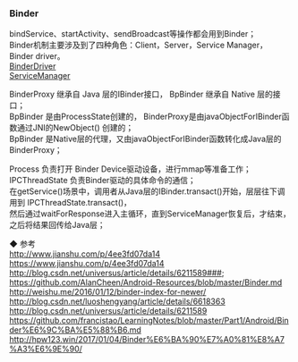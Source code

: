 ### Binder  
bindService、startActivity、sendBroadcast等操作都会用到Binder；  
Binder机制主要涉及到了四种角色：Client，Server，Service Manager， Binder driver。  
[BinderDriver](BinderDriver.md)  
[ServiceManager](ServiceManager.md)  

BinderProxy 继承自 Java 层的IBinder接口，  BpBinder 继承自 Native 层的接口；  
BpBinder 是由ProcessState创建的， BinderProxy是由javaObjectForIBinder函数通过JNI的NewObject() 创建的；  
BpBinder 是Native层的代理，又由javaObjectForIBinder函数转化成Java层的BinderProxy；  

Process 负责打开 Binder Device驱动设备，进行mmap等准备工作；  
IPCThreadState 负责Binder驱动的具体命令的通信；  
在getService()场景中，调用者从Java层的IBinder.transact()开始，层层往下调用到 IPCThreadState.transact()，  
然后通过waitForResponse进入主循环，直到ServiceManager恢复后，才结束，之后将结果回传给Java层；  


◆ 参考  
http://www.jianshu.com/p/4ee3fd07da14  
https://www.jianshu.com/p/4ee3fd07da14  
http://blog.csdn.net/universus/article/details/6211589###;  
https://github.com/AlanCheen/Android-Resources/blob/master/Binder.md  
http://weishu.me/2016/01/12/binder-index-for-newer/  
http://blog.csdn.net/luoshengyang/article/details/6618363  
http://blog.csdn.net/universus/article/details/6211589  
https://github.com/francistao/LearningNotes/blob/master/Part1/Android/Binder%E6%9C%BA%E5%88%B6.md  
http://hpw123.win/2017/01/04/Binder%E6%BA%90%E7%A0%81%E8%A7%A3%E6%9E%90/  


